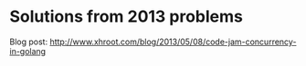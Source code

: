 Solutions from 2013 problems
===============

Blog post: http://www.xhroot.com/blog/2013/05/08/code-jam-concurrency-in-golang

